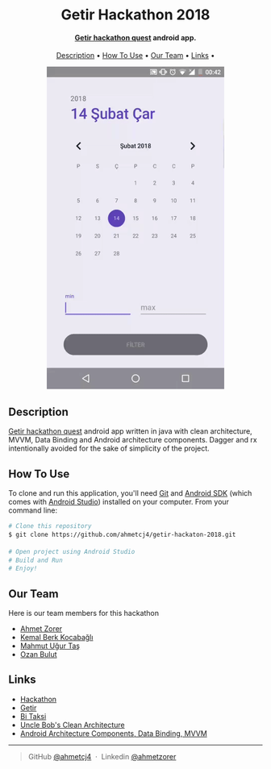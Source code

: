 <h1 align="center">
  Getir Hackathon 2018
  <br>
</h1>

<h4 align="center"><a href="http://hackathon.getir.com/" target="_blank">Getir hackathon quest</a> android app.</h4>

<p align="center">
  <a href="#description">Description</a> •
  <a href="#how-to-use">How To Use</a> •
  <a href="#our-team">Our Team</a> •
  <a href="#links">Links</a> •
</p>

<p align="center">
  <img src="https://github.com/ahmetcj4/getir-hackaton-2018/blob/master/ss.gif" alt="Screenshot"/>
</p>

## Description
<a href="http://hackathon.getir.com/" target="_blank">Getir hackathon quest</a> android app written in java with clean architecture, MVVM, Data Binding and Android architecture components. Dagger and rx intentionally avoided for the sake of simplicity of the project.
## How To Use
To clone and run this application, you'll need [Git](https://git-scm.com) and [Android SDK](https://developer.android.com/studio/index.html) (which comes with [Android Studio](https://developer.android.com/studio/index.html)) installed on your computer. From your command line:

```bash
# Clone this repository
$ git clone https://github.com/ahmetcj4/getir-hackaton-2018.git

# Open project using Android Studio
# Build and Run
# Enjoy!
```
## Our Team
Here is our team members for this hackathon
- [Ahmet Zorer](https://github.com/ahmetcj4)
- [Kemal Berk Kocabağlı](https://github.com/berk94)
- [Mahmut Uğur Taş](https://github.com/omutas)
- [Ozan Bulut](https://github.com/ozanbulut)

## Links
- [Hackathon](http://hackathon.getir.com/)
- [Getir](https://www.getir.com/)
- [Bi Taksi](http://www.bitaksi.com/)
- [Uncle Bob's Clean Architecture](https://8thlight.com/blog/uncle-bob/2012/08/13/the-clean-architecture.html)
- [Android Architecture Components, Data Binding, MVVM](https://developer.android.com/topic/libraries/architecture/index.html)

---

> GitHub [@ahmetcj4](https://github.com/ahmetcj4) &nbsp;&middot;&nbsp;
> Linkedin [@ahmetzorer](https://www.linkedin.com/in/ahmetzorer/)
